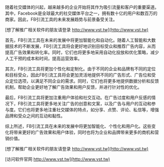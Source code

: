 随着社交媒体的兴起，越来越多的企业开始将其作为吸引流量和客户的重要渠道。其中，Facebook是全球最大的社交媒体平台之一，拥有数十亿的用户和数百万的商家。因此，FB引流工具的未来发展趋势与前景备受关注。

[想了解推广相关软件的朋友请登录 http://www.vst.tw](http://www.vst.tw)

首先，FB引流工具在未来的发展中将更加智能化和自动化。随着人工智能和大数据技术的不断发展，FB引流工具将会更好地识别目标受众和推荐广告内容，从而提高广告效果和转化率。同时，它们也将更多地采用自动化投放和优化策略，减少人工干预的成本和时间，提高运营效率。

其次，FB引流工具将更加个性化和定制化。由于不同的企业和品牌有不同的定位和目标受众，因此FB引流工具将会更加灵活地提供不同的广告形式、广告位和受众定位选项，以满足不同企业的需求。同时，它们也将更多地提供数据分析和反馈机制，帮助企业更好地了解广告效果和用户反馈，并进行针对性的优化。

最后，FB引流工具将更加注重用户体验和社交互动。在广告过度和用户反感的情况下，FB引流工具将更多地关注广告的创意和文案，以及广告与用户的互动和参与度。它们也将更多地注重社交媒体的特点，如分享、点赞、评论、私信等，增强品牌和受众之间的互动和黏性。

综上所述，FB引流工具在未来的发展中将更加智能化、个性化和用户化。这些变化将带来更好的广告效果和用户体验，同时也将为企业和品牌带来更多的商机和营销价值。

[想了解推广相关软件的朋友请登录 http://www.vst.tw](http://www.vst.tw)


[访问软件官网 http://www.vst.tw](http://www.vst.tw)
